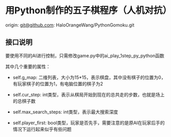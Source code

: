 # 用Python制作的五子棋程序（人机对抗）

origin: git@github.com: HaloOrangeWang/PythonGomoku.git

## 接口说明

要使用不同的AI进行控制，只需修改game.py中的ai_play_1step_py_python函数

其中几个重要的属性：

* self.g_map: 二维列表，大小为15*15，表示棋盘，其中没有棋子的位置为0，有玩家棋子的位置为1，有电脑位置的棋子为2

* self.cur_step: int类型，表示从棋局开始到现在的总共走的步数，也就是场上的总棋子数

* self.max_search_steps: int类型，表示最大搜索深度

* self.player_first: bool类型，玩家是否先手，需要注意的是原AI在玩家后手的情况下运行起来似乎有些问题
